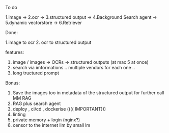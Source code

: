 
To do

1.image -> 2.ocr -> 3.structured output -> 4.Background Search agent -> 5.dynamic vectorstore -> 6.Retriever


Done:

1.image to ocr
2. ocr to structured output


features:
1. image / images -> OCRs -> structured outputs (at max 5 at once)
2. search via imformations .. multiple vendors for each one ..
3. long tructured prompt


Bonus:
1. Save the images too in metadata of the structured output for further call MM RAG
2. RAG plus search agent
3. deploy , ci/cd , dockerise (((( IMPORTANT)))
4. linting
5. private memory + login (nginx?)
6. censor to the internet llm by small lm
